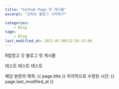 ```yaml
---
title: "Github Page 첫 게시물"
excerpt: "깃허브 블로그 시작하기"

categories: 
    - Blog
tage: 
    - Blog
last_modified_at: 2021-07-08t12:58-15:00
---
```


R밥창고 깃 블로그 첫 게시물

테스트
테스트
테스트

해당 본문의 제목: {{ page.title }}
마지막으로 수정된 시간: {{ page.last_modified_at }}